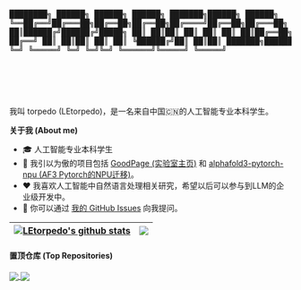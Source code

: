 <p align="center">
  <pre>
    
████████╗ ██████╗ ██████╗ ██████╗ ███████╗██████╗  ██████╗ 
╚══██╔══╝██╔═══██╗██╔══██╗██╔══██╗██╔════╝██╔══██╗██╔═══██╗
   ██║   ██║   ██║██████╔╝██████╔╝█████╗  ██║  ██║██║   ██║
   ██║   ██║   ██║██╔══██╗██╔═══╝ ██╔══╝  ██║  ██║██║   ██║
   ██║   ╚██████╔╝██║  ██║██║     ███████╗██████╔╝╚██████╔╝
   ╚═╝    ╚═════╝ ╚═╝  ╚═╝╚═╝     ╚══════╝╚═════╝  ╚═════╝ 
                                                      
  </pre>
</p>

<br />

我叫 torpedo (LEtorpedo)，是一名来自中国🇨🇳的人工智能专业本科学生。

**关于我 (About me)**

- 🎓 人工智能专业本科学生
- 🚀 我引以为傲的项目包括 [GoodPage (实验室主页)](https://github.com/LEtorpedo/GoodPage) 和 [alphafold3-pytorch-npu (AF3 Pytorch的NPU迁移)](https://github.com/LEtorpedo/alphafold3-pytorch-npu)。
- ❤️ 我喜欢人工智能中自然语言处理相关研究，希望以后可以参与到LLM的企业级开发中。
- 💬 你可以通过 [我的 GitHub Issues](https://github.com/LEtorpedo/LEtorpedo/issues) 向我提问。



| <a href="https://github.com/LEtorpedo/github-readme-stats"><img align="center" src="https://github-readme-stats.vercel.app/api?username=LEtorpedo&show_icons=true&include_all_commits=true&theme=buefy&hide_border=true" alt="LEtorpedo's github stats" /></a> | <a href="https://github.com/LEtorpedo/github-readme-stats"><img align="center" src="https://github-readme-stats.vercel.app/api/top-langs/?username=LEtorpedo&layout=compact&theme=buefy&hide_border=true" /></a> |
| ------------- | ------------- |

#### 置顶仓库 (Top Repositories)


<a href="https://github.com/LEtorpedo/GoodPage">
  <img align="center" src="https://github-readme-stats.vercel.app/api/pin/?username=LEtorpedo&repo=GoodPage&theme=buefy" />
</a>
<a href="https://github.com/LEtorpedo/alphafold3-pytorch-npu">
  <img align="center" src="https://github-readme-stats.vercel.app/api/pin/?username=LEtorpedo&repo=alphafold3-pytorch-npu&theme=buefy" />
</a>

<br />
<br />
